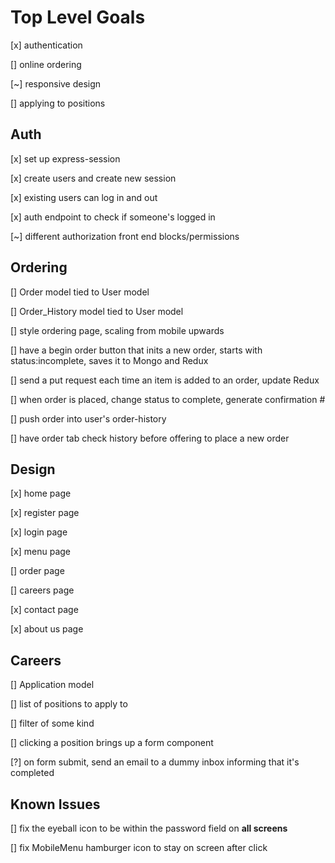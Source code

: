 #  Top Level Goals

[x] authentication

[] online ordering

[~] responsive design

[] applying to positions


## Auth

[x] set up express-session

[x] create users and create new session

[x] existing users can log in and out

[x] auth endpoint to check if someone's logged in

[~] different authorization front end blocks/permissions

## Ordering

[] Order model tied to User model

[] Order_History model tied to User model

[] style ordering page, scaling from mobile upwards

[] have a begin order button that inits a new order, starts with status:incomplete, saves it to Mongo and Redux

[] send a put request each time an item is added to an order, update Redux

[] when order is placed, change status to complete, generate confirmation #

[] push order into user's order-history

[] have order tab check history before offering to place a new order

## Design

[x] home page

[x] register page

[x] login page

[x] menu page

[] order page

[] careers page

[x] contact page

[x] about us page

## Careers

[] Application model

[] list of positions to apply to

[] filter of some kind

[] clicking a position brings up a form component

[?] on form submit, send an email to a dummy inbox informing that it's completed

## Known Issues

[] fix the eyeball icon to be within the password field on **all screens**

[] fix MobileMenu hamburger icon to stay on screen after click